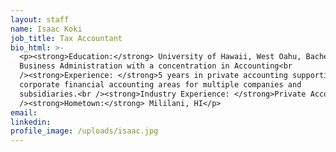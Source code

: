 ```yaml
---
layout: staff
name: Isaac Koki
job_title: Tax Accountant
bio_html: >-
  <p><strong>Education:</strong> University of Hawaii, West Oahu, Bachelors in
  Business Administration with a concentration in Accounting<br
  /><strong>Experience: </strong>5 years in private accounting supporting major
  corporate financial accounting areas for multiple companies and
  subsidiaries.<br /><strong>Industry Experience: </strong>Private Accounting<br
  /><strong>Hometown:</strong> Mililani, HI</p>
email:
linkedin:
profile_image: /uploads/isaac.jpg
---
```


